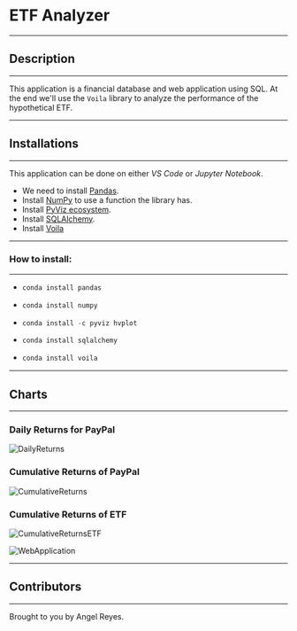 # ETF Analyzer
---
## Description
---
This application is a financial database and web application using SQL. At the end we'll use the `Voila` library to analyze the performance of the hypothetical ETF.

---
## Installations
---
This application can be done on either *VS Code* or *Jupyter Notebook*.

* We need to install [Pandas](https://pandas.pydata.org/docs/getting_started/install.html).
* Install [NumPy](https://numpy.org/install/) to use a function the library has.
* Install [PyViz ecosystem](https://pypi.org/project/hvplot/).
* Install [SQLAlchemy](https://github.com/conda-forge/sqlalchemy-feedstock).
* Install [Voila](https://github.com/conda-forge/voila-feedstock)

---
### How to install:
---
* ```python
  conda install pandas
  ```
* ```python
  conda install numpy
  ```
* ```python
  conda install -c pyviz hvplot
  ```
* ```python
  conda install sqlalchemy
  ```
* ```python
  conda install voila 
  ```
---
## Charts
---
### Daily Returns for PayPal
![DailyReturns](Media/DailyReturns_Paypal.png)

### Cumulative Returns of PayPal
![CumulativeReturns](Media/CumulativeReturns_Paypal.png)

### Cumulative Returns of ETF
![CumulativeReturnsETF](Media/CumulativeReturns_ETFPortfolio.png)

![WebApplication](Media/voila_application.gif)

---
## Contributors
---
Brought to you by Angel Reyes.
